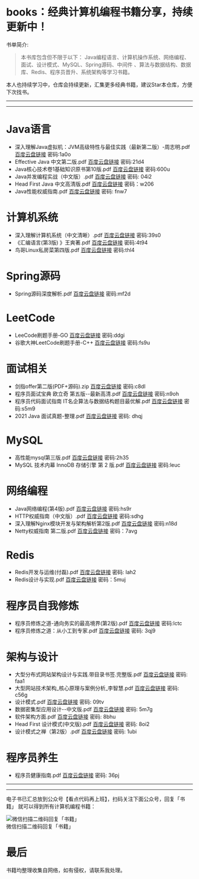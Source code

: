 
# books：经典计算机编程书籍分享，持续更新中！

书单简介:

> 本书库包含但不限于以下： Java编程语言、计算机操作系统、网络编程、面试、设计模式、MySQL、Spring源码、中间件 、算法与数据结构、数据库、Redis、程序员晋升、系统架构等学习书籍。

本人也持续学习中，仓库会持续更新，汇集更多经典书籍，建议Star本仓库，方便下次找书。

---
---


# Java语言
- 深入理解Java虚拟机：JVM高级特性与最佳实践（最新第二版）-周志明.pdf [百度云盘链接](https://pan.baidu.com/s/1U33-nqZwwFyUblkW6MnODA) 密码:1a0o
- Effective Java 中文第二版.pdf [百度云盘链接](https://pan.baidu.com/s/1xNPqlPNUqezQQ7ijgc3aDw) 密码:21d4
- Java核心技术卷1基础知识原书第10版.pdf [百度云盘链接](https://pan.baidu.com/s/1g16rXXexwWcMyYkiHJhegA) 密码:600u
- Java并发编程实战（中文版）.pdf [百度云盘链接](https://pan.baidu.com/s/1TeepUcsKIgya2gaifuEbtQ) 密码: 04i2
- Head First Java 中文高清版.pdf [百度云盘链接](https://pan.baidu.com/s/1omaOktAjaorIrr4NMrZkgw) 密码：w206
- Java性能权威指南.pdf [百度云盘链接](https://pan.baidu.com/s/1p5oJw77qIo11sDDCCi-YCQ) 密码: fnw7


# 计算机系统
- 深入理解计算机系统（中文清晰）.pdf [百度云盘链接](https://pan.baidu.com/s/1HTrHtNeJeWkTatxCNQD23Q) 密码:39s0
- 《汇编语言(第3版) 》王爽著.pdf [百度云盘链接](https://pan.baidu.com/s/12iXYMj2AMeawmXb60zNOXQ) 密码:4t94
- 鸟哥Linux私房菜第四版.pdf [百度云盘链接](https://pan.baidu.com/s/1OaXc8RCmnYhsTzgy635fjA) 密码:thl4


# Spring源码
- Spring源码深度解析.pdf [百度云盘链接](https://pan.baidu.com/s/1QeOsbcM_lEZEtterbCurww) 密码:mf2d


# LeetCode
- LeeCode刷题手册-GO [百度云盘链接](https://pan.baidu.com/s/1aZVAQwsxiHEawnkxB0IH2g) 密码:ddgi
- 谷歌大神LeetCode刷题手册-C++ [百度云盘链接](https://pan.baidu.com/s/15vTMMngdKZTrLLwxfZeHNw) 密码:fs9u


# 面试相关
- 剑指offer第二版(PDF+源码).zip [百度云盘链接](https://pan.baidu.com/s/1z5AwS0xgqFKOSMSzVmKRaw) 密码:c8dl
- 程序员面试宝典 欧立奇 第五版--最新高清.pdf [百度云盘链接](https://pan.baidu.com/s/1asQHlH0V_cj4VFA3adwpoQ) 密码:n9oh
- 程序员代码面试指南 IT名企算法与数据结构题目最优解.pdf [百度云盘链接](https://pan.baidu.com/s/1uGMkKDXndKQrTbUb1-lGaw) 密码:s5m9
- 2021 Java 面试真题-整理.pdf [百度云盘链接](https://pan.baidu.com/s/1Rywt6IYcrSCKsHG4beI11A) 密码: dhqj


# MySQL
- 高性能mysql第三版.pdf [百度云盘链接](https://pan.baidu.com/s/1vr8F7vUkaUVkuq_a9ZSAjg) 密码:2h35
- MySQL 技术内幕 InnoDB 存储引擎 第 2 版.pdf [百度云盘链接](https://pan.baidu.com/s/1pscvThudV21s51crL-oKOw) 密码:leuc


# 网络编程
- Java网络编程(第4版).pdf [百度云盘链接](https://pan.baidu.com/s/1Pt2asKNVDrqfC_qu4MB9ew) 密码:hs9r
- HTTP权威指南（中文版）.pdf [百度云盘链接](https://pan.baidu.com/s/1Bx2tp0bjXIL0jfu2XX5fdg) 密码:sdhg
- 深入理解Nginx模块开发与架构解析第2版.pdf [百度云盘链接](https://pan.baidu.com/s/10nWZq_69wIiwphVYoD4iYg) 密码:n18d
- Netty权威指南 第二版.pdf [百度云盘链接](https://pan.baidu.com/s/1DEYUoGnTkWZaWA00xUSWSg) 密码：7avg


# Redis
- Redis开发与运维(付磊).pdf [百度云盘链接](https://pan.baidu.com/s/1iZU98J1BSbM8810uVSH7DQ) 密码: lah2
- Redis设计与实现.pdf [百度云盘链接](https://pan.baidu.com/s/1DF_Mni6JJHHPMIePRBXEsg) 密码：5muj

# 程序员自我修炼
- 程序员修炼之道-通向务实的最高境界(第2版).pdf [百度云盘链接](https://pan.baidu.com/s/1QJ3LLs-W8oBlIpH7skXJ9Q) 密码:lctc 
- 程序员修炼之道：从小工到专家.pdf [百度云盘链接](https://pan.baidu.com/s/1yjzpRCYXUAdl_RhdIdBARA) 密码: 3qj9

# 架构与设计
- 大型分布式网站架构设计与实践.带目录书签.完整版.pdf [百度云盘链接](https://pan.baidu.com/s/14A95ijWo3TN01yqK9M8jfQ) 密码: faa1
- 大型网站技术架构_核心原理与案例分析_李智慧.pdf [百度云盘链接](https://pan.baidu.com/s/1eeCUMPVYEXv4X5suySP-Xg) 密码: c56g
- 设计模式.pdf [百度云盘链接](https://pan.baidu.com/s/1N_cHPE897Ozwn0hFefOVKw) 密码: 09tv
- 数据密集型应⽤设计--中文版.pdf [百度云盘链接](https://pan.baidu.com/s/1NC5UMR3wp8KYdN7ZaYYpkw) 密码: 5m7g
- 软件架构方面.pdf [百度云盘链接](https://pan.baidu.com/s/1JzbISPxf2nFmrpOpgHOn6w) 密码: 8bhu
- Head First 设计模式(中文版).pdf [百度云盘链接](https://pan.baidu.com/s/1qMHSI7KtItqpvh6rCHF4Gg) 密码: 8oi2
- 设计模式之禅（第2版）.pdf [百度云盘链接](https://pan.baidu.com/s/13h7BTZrEpb5vHm0ZhiYvnA) 密码: 1ubi

# 程序员养生
- 程序员健康指南.pdf [百度云盘链接](https://pan.baidu.com/s/1R92r9o_Nyt9SC2E9v4Smfw) 密码: 36pj

---
---

电子书已汇总放到公众号【看点代码再上班】，扫码关注下面公众号，回复「书籍」 就可以得到所有计算机编程书籍：

![微信扫描二维码回复「书籍」](https://bcn.135editor.com/files/9695546/a7/af2/bige-92149-9470-undefined-6-a7af26d7391bd715ebb1d81d6f854857.png)  
微信扫描二维码回复「书籍」


# 最后
书籍均整理收集自网络，如有侵权，请联系我处理。





